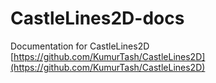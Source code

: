 # CastleLines2D-docs
Documentation for CastleLines2D [https://github.com/KumurTash/CastleLines2D](https://github.com/KumurTash/CastleLines2D)
